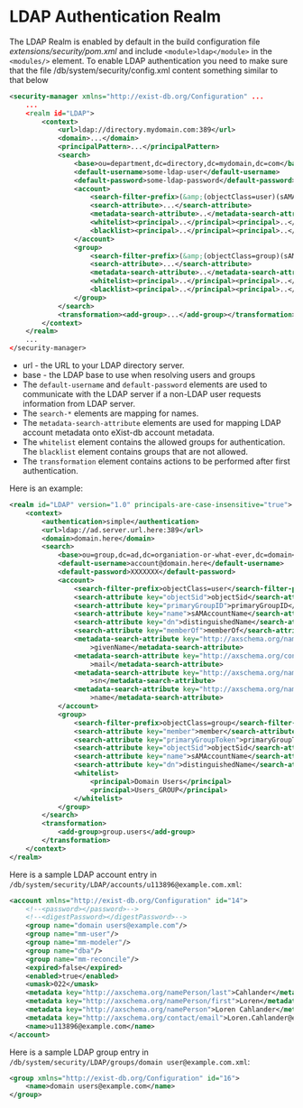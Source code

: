 # LDAP Authentication Realm

The LDAP Realm is enabled by default in the build configuration file *extensions/security/pom.xml* and include `<module>ldap</module>` in the `<modules/>` element.
To enable LDAP authentication you need to make sure that the file /db/system/security/config.xml content something similar to that below 

```xml
<security-manager xmlns="http://exist-db.org/Configuration" ...
    ...
    <realm id="LDAP">
        <context>
            <url>ldap://directory.mydomain.com:389</url>
            <domain>...</domain>
            <principalPattern>...</principalPattern>            
            <search>
                <base>ou=department,dc=directory,dc=mydomain,dc=com</base>
                <default-username>some-ldap-user</default-username>
                <default-password>some-ldap-password</default-password>
				<account>
                    <search-filter-prefix>(&amp;(objectClass=user)(sAMAccountName=${account-name}))</search-filter-prefix>
                    <search-attribute>...</search-attribute>
                    <metadata-search-attribute>..</metadata-search-attribute>
                    <whitelist><principal>..</principal><principal>..</principal></whitelist>
                    <blacklist><principal>..</principal><principal>..</principal></blacklist>
                </account>
                <group>
                    <search-filter-prefix>(&amp;(objectClass=group)(sAMAccountName=${group-name}))</group-search-filter>
                    <search-attribute>...</search-attribute>
                    <metadata-search-attribute>..</metadata-search-attribute>
                    <whitelist><principal>..</principal><principal>..</principal></whitelist>
                    <blacklist><principal>..</principal><principal>..</principal></blacklist>
                </group>
            </search>
            <transformation><add-group>...</add-group></transformation>
        </context>
    </realm>
	...
</security-manager>
```

* url - the URL to your LDAP directory server.
* base - the LDAP base to use when resolving users and groups
* The `default-username` and `default-password` elements are used to communicate with the LDAP server if a non-LDAP user requests information from LDAP server.
* The `search-*` elements are mapping for names.
* The `metadata-search-attribute` elements are used for mapping LDAP account metadata onto eXist-db account metadata.
* The `whitelist` element contains the allowed groups for authentication. The `blacklist` element contains groups that are not allowed.
* The `transformation` element contains actions to be performed after first authentication.

Here is an example:

```xml
<realm id="LDAP" version="1.0" principals-are-case-insensitive="true">
    <context>
        <authentication>simple</authentication>
        <url>ldap://ad.server.url.here:389</url>
        <domain>domain.here</domain>
        <search>
            <base>ou=group,dc=ad,dc=organiation-or-what-ever,dc=domain</base>
            <default-username>account@domain.here</default-username>
            <default-password>XXXXXXX</default-password>
            <account>
                <search-filter-prefix>objectClass=user</search-filter-prefix>
                <search-attribute key="objectSid">objectSid</search-attribute>
                <search-attribute key="primaryGroupID">primaryGroupID</search-attribute>
                <search-attribute key="name">sAMAccountName</search-attribute>
                <search-attribute key="dn">distinguishedName</search-attribute>
                <search-attribute key="memberOf">memberOf</search-attribute>
                <metadata-search-attribute key="http://axschema.org/namePerson/first"
                    >givenName</metadata-search-attribute>
                <metadata-search-attribute key="http://axschema.org/contact/email"
                    >mail</metadata-search-attribute>
                <metadata-search-attribute key="http://axschema.org/namePerson/last"
                    >sn</metadata-search-attribute>
                <metadata-search-attribute key="http://axschema.org/namePerson"
                    >name</metadata-search-attribute>
            </account>
            <group>
                <search-filter-prefix>objectClass=group</search-filter-prefix>
                <search-attribute key="member">member</search-attribute>
                <search-attribute key="primaryGroupToken">primaryGroupToken</search-attribute>
                <search-attribute key="objectSid">objectSid</search-attribute>
                <search-attribute key="name">sAMAccountName</search-attribute>
                <search-attribute key="dn">distinguishedName</search-attribute>
                <whitelist>
                    <principal>Domain Users</principal>
                    <principal>Users_GROUP</principal>
                </whitelist>
            </group>
        </search>
        <transformation>
            <add-group>group.users</add-group>
        </transformation>
    </context>
</realm>
```

Here is a sample LDAP account entry in
`/db/system/security/LDAP/accounts/u113896@example.com.xml`:

```xml
<account xmlns="http://exist-db.org/Configuration" id="14">
    <!--<password></password>-->
    <!--<digestPassword></digestPassword>-->
    <group name="domain users@example.com"/>
    <group name="mm-user"/>
    <group name="mm-modeler"/>
    <group name="dba"/>
    <group name="mm-reconcile"/>
    <expired>false</expired>
    <enabled>true</enabled>
    <umask>022</umask>
    <metadata key="http://axschema.org/namePerson/last">Cahlander</metadata>
    <metadata key="http://axschema.org/namePerson/first">Loren</metadata>
    <metadata key="http://axschema.org/namePerson">Loren Cahlander</metadata>
    <metadata key="http://axschema.org/contact/email">Loren.Cahlander@example.com</metadata>
    <name>u113896@example.com</name>
</account>
```

Here is a sample LDAP group entry in `/db/system/security/LDAP/groups/domain user@example.com.xml`:

```xml
<group xmlns="http://exist-db.org/Configuration" id="16">
    <name>domain users@example.com</name>
</group>
```

